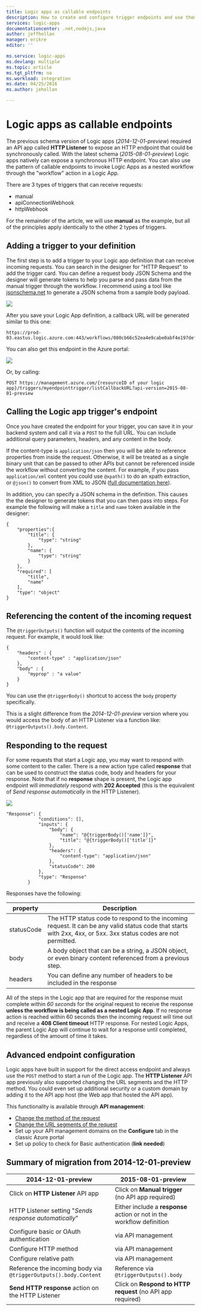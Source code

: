```yaml
---
title: Logic apps as callable endpoints
description: How to create and configure trigger endpoints and use them in a Logic app in Azure App Service
services: logic-apps
documentationcenter: .net,nodejs,java
author: jeffhollan
manager: erikre
editor: ''

ms.service: logic-apps
ms.devlang: multiple
ms.topic: article
ms.tgt_pltfrm: na
ms.workload: integration
ms.date: 04/25/2016
ms.author: jehollan

---
```

# Logic apps as callable endpoints
The previous schema version of Logic apps (*2014-12-01-preview*) required an API app called **HTTP Listener** to expose an HTTP endpoint that could be synchronously called. With the latest schema (*2015-08-01-preview*) Logic apps natively can expose a synchronous HTTP endpoint.  You can also use the pattern of callable endpoints to invoke Logic Apps as a nested workflow through the "workflow" action in a Logic App.

There are 3 types of triggers that can receive requests:

* manual
* apiConnectionWebhook
* httpWebhook

For the remainder of the article, we will use **manual** as the example, but all of the principles apply identically to the other 2 types of triggers.

## Adding a trigger to your definition
The first step is to add a trigger to your Logic app definition that can receive incoming requests.  You can search in the designer for "HTTP Request" to add the trigger card. You can define a request body JSON Schema and the designer will generate tokens to help you parse and pass data from the manual trigger through the workflow.  I recommend using a tool like [jsonschema.net](http://jsonschema.net) to generate a JSON schema from a sample body payload.

![](./media/app-service-logic-http-endpoint/manualtrigger.png)

After you save your Logic App definition, a callback URL will be generated similar to this one:

```
https://prod-03.eastus.logic.azure.com:443/workflows/080cb66c52ea4e9cabe0abf4e197deff/triggers/myendpointtrigger?...
```

You can also get this endpoint in the Azure portal:

![](./media/app-service-logic-http-endpoint/manualtriggerurl.png)

Or, by calling:

```
POST https://management.azure.com/{resourceID of your logic app}/triggers/myendpointtrigger/listCallbackURL?api-version=2015-08-01-preview
```

## Calling the Logic app trigger's endpoint
Once you have created the endpoint for your trigger, you can save it in your backend system and call it via a `POST` to the full URL. You can include additional query parameters, headers, and any content in the body.

If the content-type is `application/json` then you will be able to reference properties from inside the request. Otherwise, it will be treated as a single binary unit that can be passed to other APIs but cannot be referenced inside the workflow without converting the content.  For example, if you pass `application/xml` content you could use `@xpath()` to do an xpath extraction, or `@json()` to convert from XML to JSON ([full documentation here](http://aka.ms/logicappsdocs)).

In addition, you can specify a JSON schema in the definition. This causes the the designer to generate tokens that you can then pass into steps.  For example the following will make a `title` and `name` token available in the designer:

```
{
    "properties":{
        "title": {
            "type": "string"
        },
        "name": {
            "type": "string"
        }
    },
    "required": [
        "title",
        "name"
    ],
    "type": "object"
}
```

## Referencing the content of the incoming request
The `@triggerOutputs()` function will output the contents of the incoming request. For example, it would look like:

```
{
    "headers" : {
        "content-type" : "application/json"
    },
    "body" : {
        "myprop" : "a value"
    }
}
```

You can use the `@triggerBody()` shortcut to access the `body` property specifically. 

This is a slight difference from the *2014-12-01-preview* version where you would access the body of an HTTP Listener via a function like: `@triggerOutputs().body.Content`. 

## Responding to the request
For some requests that start a Logic app, you may want to respond with some content to the caller. There is a new action type called **response** that can be used to construct the status code, body and headers for your response. Note that if no **response** shape is present, the Logic app endpoint will *immediately* respond with **202 Accepted** (this is the equivalent of *Send response automatically* in the HTTP Listener).

![](./media/app-service-logic-http-endpoint/response.png)

```
"Response": {
            "conditions": [],
            "inputs": {
                "body": {
                    "name": "@{triggerBody()['name']}",
                    "title": "@{triggerBody()['title']}"
                },
                "headers": {
                    "content-type": "application/json"
                },
                "statusCode": 200
            },
            "type": "Response"
        }
```

Responses have the following:

| property | Description |
| --- | --- |
| statusCode |The HTTP status code to respond to the incoming request. It can be any valid status code that starts with 2xx, 4xx, or 5xx. 3xx status codes are not permitted. |
| body |A body object that can be a string, a JSON object, or even binary content referenced from a previous step. |
| headers |You can define any number of headers to be included in the response |

All of the steps in the Logic app that are required for the response must complete within *60 seconds* for the original request to receive the response **unless the workflow is being called as a nested Logic App**. If no response action is reached within 60 seconds then the incoming request will time out and receive a **408 Client timeout** HTTP response.  For nested Logic Apps, the parent Logic App will continue to wait for a response until completed, regardless of the amount of time it takes.

## Advanced endpoint configuration
Logic apps have built in support for the direct access endpoint and always use the `POST` method to start a run of the Logic app. The **HTTP Listener** API app previously also supported changing the URL segments and the HTTP method. You could even set up additional security or a custom domain by adding it to the API app host (the Web app that hosted the API app). 

This functionality is available through **API management**:

* [Change the method of the request](https://msdn.microsoft.com/library/azure/dn894085.aspx#SetRequestMethod)
* [Change the URL segments of the request](https://msdn.microsoft.com/library/azure/7406a8ce-5f9c-4fae-9b0f-e574befb2ee9#RewriteURL)
* Set up your API management domains on the **Configure** tab in the classic Azure portal
* Set up policy to check for Basic authentication (**link needed**)

## Summary of migration from 2014-12-01-preview
| 2014-12-01-preview | 2015-08-01-preview |
| --- | --- |
| Click on **HTTP Listener** API app |Click on **Manual trigger** (no API app required) |
| HTTP Listener setting "*Sends response automatically*" |Either include a **response** action or not in the workflow definition |
| Configure basic or OAuth authentication |via API management |
| Configure HTTP method |via API management |
| Configure relative path |via API management |
| Reference the incoming body via  `@triggerOutputs().body.Content` |Reference via `@triggerOutputs().body` |
| **Send HTTP response** action on the HTTP Listener |Click on **Respond to HTTP request** (no API app required) |

[1]: ./media/app-service-logic-http-endpoint/manualtriggerurl.png
[2]: ./media/app-service-logic-http-endpoint/manualtrigger.png
[3]: ./media/app-service-logic-http-endpoint/response.png
